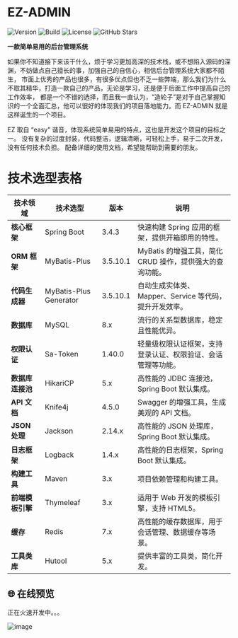 # EZ-ADMIN
![Version](https://img.shields.io/badge/version-1.0.0-brightgreen)
![Build](https://img.shields.io/badge/build-passing-brightgreen)
![License](https://img.shields.io/badge/license-MIT-blue)
![GitHub Stars](https://img.shields.io/github/stars/Caoshenyang/EZ-ADMIN?style=social)

**一款简单易用的后台管理系统**

如果你不知道接下来该干什么，烦于学习更加高深的技术栈，或不想陷入源码的深渊，不妨做点自己擅长的事，加强自己的自信心，相信后台管理系统大家都不陌生，
市面上优秀的产品也很多，有很多优点但也不乏一些弊端，那么我们为什么不取其精华，打造一款自己的产品，无论是学习，还是便于后面工作中提高自己的工作效率，
都是一个不错的选择，而且我一直认为，“造轮子”是对于自己掌握知识的一个全面汇总，他可以很好的体现我们的项目落地能力。而 EZ-ADMIN 就是这样诞生的一个项目。

EZ 取自 “easy” 谐音，体现系统简单易用的特点，这也是开发这个项目的目标之一。
没有复杂的过度封装，代码整洁，逻辑清晰，可轻松上手，易于二次开发，没有任何技术负担。
配备详细的使用文档，希望能帮助到需要的朋友。

# 技术选型表格

| 技术领域       | 技术选型              | 版本       | 说明                                                                 |
|----------------|-----------------------|------------|----------------------------------------------------------------------|
| **核心框架**   | Spring Boot           | 3.4.3        | 快速构建 Spring 应用的框架，提供开箱即用的特性。                     |
| **ORM 框架**   | MyBatis-Plus          | 3.5.10.1      | MyBatis 的增强工具，简化 CRUD 操作，提供强大的查询功能。             |
| **代码生成器** | MyBatis-Plus Generator| 3.5.10.1      | 自动生成实体类、Mapper、Service 等代码，提升开发效率。               |
| **数据库**     | MySQL                 | 8.x        | 流行的关系型数据库，稳定且性能优异。                                 |
| **权限认证**   | Sa-Token              | 1.40.0     | 轻量级权限认证框架，支持登录认证、权限验证、会话管理等功能。         |
| **数据库连接池**| HikariCP              | 5.x        | 高性能的 JDBC 连接池，Spring Boot 默认集成。                         |
| **API 文档**   | Knife4j               | 4.5.0        | Swagger 的增强工具，生成美观的 API 文档。                            |
| **JSON 处理**  | Jackson               | 2.14.x     | 高性能的 JSON 处理库，Spring Boot 默认集成。                         |
| **日志框架**   | Logback               | 1.4.x      | 高性能的日志框架，Spring Boot 默认集成。                             |
| **构建工具**   | Maven                 | 3.x        | 项目依赖管理和构建工具。                                             |
| **前端模板引擎**| Thymeleaf             | 3.x        | 适用于 Web 开发的模板引擎，支持 HTML5。                              |
| **缓存**       | Redis                 | 7.x        | 高性能的缓存数据库，用于会话管理、数据缓存等场景。                   |
| **工具类库**   | Hutool                | 5.x        | 提供丰富的工具类，简化开发。                                         |


## 🌐 在线预览

正在火速开发中。。。

![image](https://github.com/user-attachments/assets/0b3d2ecd-85dc-495e-b917-0e411c77032c)







